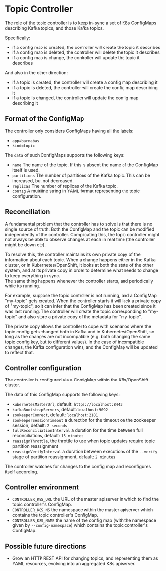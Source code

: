 # Topic Controller

The role of the topic controller is to keep in-sync a set of K8s ConfigMaps describing Kafka topics, 
and those Kafka topics. 

Specifically:
 
* if a config map is created, the controller will create the topic it describes
* if a config map is deleted, the controller will delete the topic it describes
* if a config map is change, the controller will update the topic it describes

And also in the other direction:

* if a topic is created, the controller will create a config map describing it
* if a topic is deleted, the controller will create the config map describing it
* if a topic is changed, the controller will update the config map describing it

## Format of the ConfigMap

The controller only considers ConfigMaps having all the labels:

* `app=barnabas`
* `kind=topic`

The `data` of such ConfigMaps supports the following keys:

* `name` The name of the topic. If this is absent the name of the ConfigMap itself is used.
* `partitions` The number of partitions of the Kafka topic. This can be increased, but not decreased.
* `replicas` The number of replicas of the Kafka topic. 
* `config` A multiline string in YAML format representing the topic configuration. 

## Reconciliation

A fundamental problem that the controller has to solve is that there is no 
single source of truth: 
Both the ConfigMap and the topic can be modified independently of the controller. 
Complicating this, the topic controller might not always be able to observe
changes at each in real time (the controller might be down etc).
 
To resolve this, the controller maintains its own private copy of the 
information about each topic. 
When a change happens either in the Kafka cluster, or 
in Kubernetes/OpenShift, it looks at both the state of the other system, and at its 
private copy in order to determine what needs to change to keep everything in sync.  
The same thing happens whenever the controller starts, and periodically while its running.

For example, suppose the topic controller is not running, and a ConfigMap "my-topic" gets created. 
When the controller starts it will lack a private copy of "my-topic", 
so it can infer that the ConfigMap has been created since it was last running. 
The controller will create the topic corresponding to "my-topic" and also store a private copy of the 
metadata for "my-topic".

The private copy allows the controller to cope with scenarios where the topic 
config gets changed both in Kafka and in Kubernetes/OpenShift, so long as the 
changes are not incompatible (e.g. both changing the same topic config key, but to 
different values). 
In the case of incompatible changes, the Kafka configuration wins, and the ConfigMap will 
be updated to reflect that.


## Controller configuration

The controller is configured via a ConfigMap within the K8s/OpenShift cluster.

The data of this ConfigMap supports the following keys:

* `kubernetesMasterUrl`, default: `https://localhost:8443`
* `kafkaBootstrapServers`, default:`localhost:9092`
* `zookeeperConnect`, default: `localhost:2181`
* `zookeeperSessionTimeout` a durection for the timeout on the zookeeper session, default: `2 seconds`
* `fullReconciliationInterval` a duration for the time between full reconciliations, default: `15 minutes`
* `reassignThrottle`, the throttle to use when topic updates require topic partition reassignment
* `reassignVerifyInterval` a duration between executions of the `--verify` stage of partition reassignment, default: `2 minutes`  

The controller watches for changes to the config map and reconfigures itself according.


## Controller environment

* `CONTROLLER_K8S_URL` 
  the URL of the master apiserver in which to find the topic controller's ConfigMap. 
* `CONTROLLER_K8S_NS`
  the namespace within the master apiserver which contains the topic 
  controller's ConfigMap.
* `CONTROLLER_K8S_NAME`
  the name of the config map (with the namespace given by `--config-namespace`)
  which contains the topic 
  controller's ConfigMap.

## Possible future directions

* Grow an HTTP REST API for changing topics, and representing them as YAML resources, evolving into 
  an aggregated K8s apiserver.